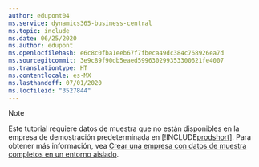 ```yaml
---
author: edupont04
ms.service: dynamics365-business-central
ms.topic: include
ms.date: 06/25/2020
ms.author: edupont
ms.openlocfilehash: e6c8c0fba1eeb67f7fbeca49dc384c768926ea7d
ms.sourcegitcommit: 3e9c89f90db5eaed599630299353300621fe4007
ms.translationtype: HT
ms.contentlocale: es-MX
ms.lasthandoff: 07/01/2020
ms.locfileid: "3527844"
---
```

> [!NOTE]
> Este tutorial requiere datos de muestra que no están disponibles en la empresa de demostración predeterminada en [!INCLUDE[prodshort](prodshort.md)]. Para obtener más información, vea [Crear una empresa con datos de muestra completos en un entorno aislado](../across-how-create-sandbox-environment.md#to-create-a-company-with-complete-sample-data-in-a-sandbox).  
